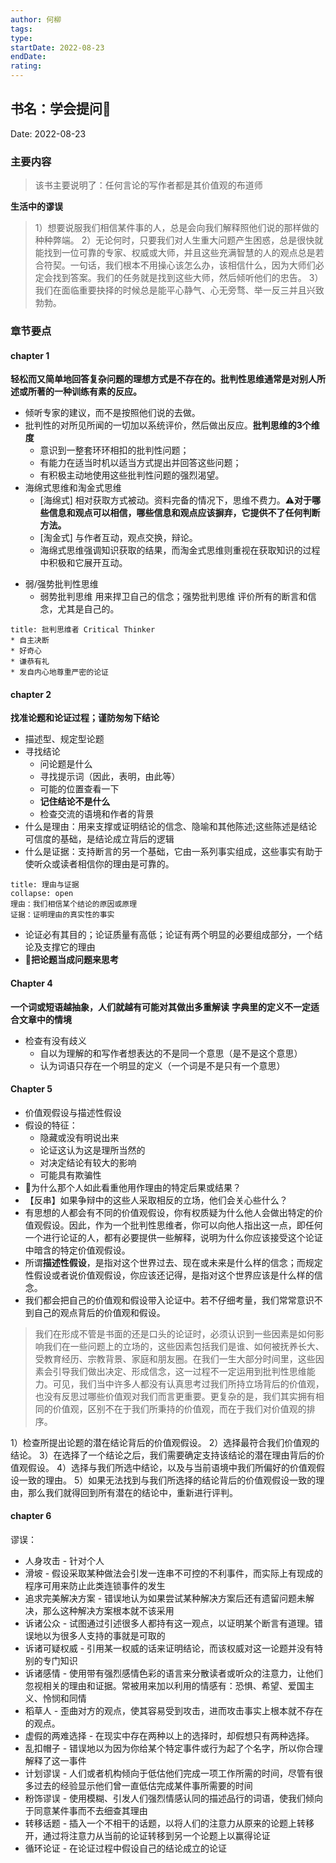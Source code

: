 ```yaml
---
author: 何柳
tags: 
type:
startDate: 2022-08-23 
endDate:
rating: 
---
```


## 书名：学会提问📖
 
Date: 2022-08-23 

### 主要内容
> 该书主要说明了：任何言论的写作者都是其价值观的布道师


**生活中的谬误**
>1）想要说服我们相信某件事的人，总是会向我们解释照他们说的那样做的种种弊端。
   2）无论何时，只要我们对人生重大问题产生困惑，总是很快就能找到一位可靠的专家、权威或大师，并且这些充满智慧的人的观点总是若合符契。一句话，我们根本不用操心该怎么办，该相信什么，因为大师们必定会找到答案。我们的任务就是找到这些大师，然后倾听他们的忠告。
   3）我们在面临重要抉择的时候总是能平心静气、心无旁骛、举一反三并且兴致勃勃。



### 章节要点

#### chapter 1  
**轻松而又简单地回答复杂问题的理想方式是不存在的。批判性思维通常是对别人所述或所著的一种训练有素的反应。**
- 倾听专家的建议，而不是按照他们说的去做。
- 批判性的对所见所闻的一切加以系统评价，然后做出反应。**批判思维的3个维度**
	- 意识到一整套环环相扣的批判性问题；
	- 有能力在适当时机以适当方式提出并回答这些问题；
	- 有积极主动地使用这些批判性问题的强烈渴望。
- 海绵式思维和淘金式思维
	- [海绵式] 相对获取方式被动。资料完备的情况下，思维不费力。⚠️**对于哪些信息和观点可以相信，哪些信息和观点应该摒弃，它提供不了任何判断方法。**
	- [淘金式] 与作者互动，观点交换，辩论。
	- 海绵式思维强调知识获取的结果，而淘金式思维则重视在获取知识的过程中积极和它展开互动。
* 弱/强势批判性思维
	* 弱势批判思维 用来捍卫自己的信念；强势批判思维  评价所有的断言和信念，尤其是自己的。

```ad-note
title: 批判思维者 Critical Thinker
* 自主决断
* 好奇心
* 谦恭有礼
* 发自内心地尊重严密的论证
```























#### chapter 2 
**找准论题和论证过程；谨防匆匆下结论**
- 描述型、规定型论题
- 寻找结论
	- 问论题是什么
	- 寻找提示词（因此，表明，由此等）
	- 可能的位置查看一下
	- **记住结论不是什么**
	- 检查交流的语境和作者的背景
- 什么是理由：用来支撑或证明结论的信念、隐喻和其他陈述;这些陈述是结论可信度的基础，是结论成立背后的逻辑
- 什么是证据：支持断言的另一个基础，它由一系列事实组成，这些事实有助于使听众或读者相信你的理由是可靠的。

```ad-note
title: 理由与证据
collapse: open
理由：我们相信某个结论的原因或原理
证据：证明理由的真实性的事实
```
- 论证必有其目的；论证质量有高低；论证有两个明显的必要组成部分，一个结论及支撑它的理由
- 🔴**把论题当成问题来思考**
#### Chapter 4
**一个词或短语越抽象，人们就越有可能对其做出多重解读**
**字典里的定义不一定适合文章中的情境**

- 检查有没有歧义
	- 自以为理解的和写作者想表达的不是同一个意思（是不是这个意思）
	- 认为词语只存在一个明显的定义（一个词是不是只有一个意思）

#### Chapter 5
- 价值观假设与描述性假设
- 假设的特征：
	- 隐藏或没有明说出来
	- 论证这认为这是理所当然的
	- 对决定结论有较大的影响
	- 可能具有欺骗性
- 🔴为什么那个人如此看重他用作理由的特定后果或结果？
- 【反串】如果争辩中的这些人采取相反的立场，他们会关心些什么？
- 有思想的人都会有不同的价值观假设，你有权质疑为什么他人会做出特定的价值观假设。因此，作为一个批判性思维者，你可以向他人指出这一点，即任何一个进行论证的人，都有必要提供一些解释，说明为什么你应该接受这个论证中暗含的特定价值观假设。
- 所谓**描述性假设**，是指对这个世界过去、现在或未来是什么样的信念；而规定性假设或者说价值观假设，你应该还记得，是指对这个世界应该是什么样的信念。
- 我们都会把自己的价值观和假设带入论证中。若不仔细考量，我们常常意识不到自己的观点背后的价值观和假设。
>我们在形成不管是书面的还是口头的论证时，必须认识到一些因素是如何影响我们在一些问题上的立场的，这些因素包括我们是谁、如何被抚养长大、受教育经历、宗教背景、家庭和朋友圈。在我们一生大部分时间里，这些因素会引导我们做出决定、形成信念，这一过程不一定运用到批判性思维能力。可见，我们当中许多人都没有认真思考过我们所持立场背后的价值观，也没有反思过哪些价值观对我们而言更重要。更复杂的是，我们其实拥有相同的价值观，区别不在于我们所秉持的价值观，而在于我们对价值观的排序。

1）检查所提出论题的潜在结论背后的价值观假设。
2）选择最符合我们价值观的结论。
3）在选择了一个结论之后，我们需要确定支持该结论的潜在理由背后的价值观假设。
4）选择与我们所选中结论，以及与当前语境中我们所偏好的价值观假设一致的理由。
5）如果无法找到与我们所选择的结论背后的价值观假设一致的理由，那么我们就得回到所有潜在的结论中，重新进行评判。
#### chapter 6
谬误：
- 人身攻击 - 针对个人
- 滑坡 - 假设采取某种做法会引发一连串不可控的不利事件，而实际上有现成的程序可用来防止此类连锁事件的发生
- 追求完美解决方案 - 错误地认为如果尝试某种解决方案后还有遗留问题未解决，那么这种解决方案根本就不该采用
- 诉诸公众 - 试图通过引述很多人都持有这一观点，以证明某个断言有道理。错误地以为很多人支持的事就是可取的
- 诉诸可疑权威 - 引用某一权威的话来证明结论，而该权威对这一论题并没有特别的专门知识
- 诉诸感情 - 使用带有强烈感情色彩的语言来分散读者或听众的注意力，让他们忽视相关的理由和证据。常被用来加以利用的情感有：恐惧、希望、爱国主义、怜悯和同情
- 稻草人 - 歪曲对方的观点，使其容易受到攻击，进而攻击事实上根本就不存在的观点。
- 虚假的两难选择 - 在现实中存在两种以上的选择时，却假想只有两种选择。
- 乱扣帽子 - 错误地以为因为你给某个特定事件或行为起了个名字，所以你合理解释了这一事件
- 计划谬误 - 人们或者机构倾向于低估他们完成一项工作所需的时间，尽管有很多过去的经验显示他们曾一直低估完成某件事所需要的时间
- 粉饰谬误 - 使用模糊、引发人们强烈情感认同的描述品行的词语，使我们倾向于同意某件事而不去细查其理由
- 转移话题 - 插入一个不相干的话题，以将人们的注意力从原来的论题上转移开，通过将注意力从当前的论证转移到另一个论题上以赢得论证
- 循环论证 - 在论证过程中假设自己的结论成立的论证
